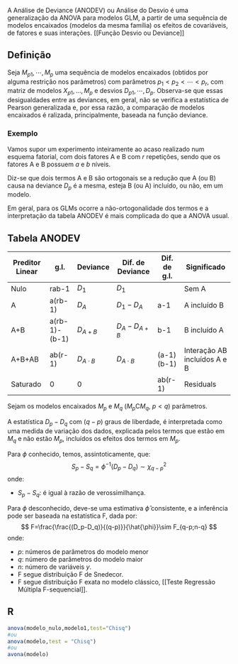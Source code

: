 A Análise de Deviance (ANODEV) ou Análise do Desvio é uma generalização da ANOVA para modelos GLM, a partir de uma sequência de modelos encaixados (modelos da mesma família) os efeitos de covariáveis, de fatores e suas interações. [[Função Desvio ou Deviance]]
## Definição
Seja $M_{p1},\cdots,M_{p}$ uma sequência de modelos encaixados (obtidos por alguma restrição nos parâmetros) com parâmetros $p_1<p_2<\cdots<p_r$, com matriz de modelos $X_{p1},...,M_p$ e desvios $D_{p1},\cdots,D_p$.
Observa-se que essas desigualdades entre as deviances, em geral, não se verifica a estatística de Pearson generalizada e, por essa razão, a comparação de modelos encaixados é ralizada, principalmente, baseada na função deviance.
### Exemplo
Vamos supor um experimento inteiramente ao acaso realizado num esquema fatorial, com dois fatores A e B com $r$ repetições, sendo que os fatores A e B possuem $a$ e $b$ níveis.

Diz-se que dois termos A e B são ortogonais se a redução que A (ou B) causa na deviance $D_p$ é a mesma, esteja B (ou A) incluído, ou não, em um modelo.

Em geral, para os GLMs ocorre a não-ortogonalidade dos termos e a interpretação da tabela ANODEV é mais complicada do que a ANOVA usual.

## Tabela ANODEV

| Preditor Linear | g.l.          | Deviance       | Dif. de Deviance | Dif. de g.l. | Significado                  |
| --------------- | ------------- | -------------- | ---------------- | ------------ | ---------------------------- |
| Nulo            | rab-1         | $D_1$          | $D_1$            |              | Sem A                        |
| A               | a(rb-1)       | $D_A$          | $D_1-D_A$        | a-1          | A incluído B                 |
| A+B             | a(rb-1)-(b-1) | $D_{A+B}$      | $D_A-D_{A+B}$    | b-1          | B incluído A                 |
| A+B+AB          | ab(r-1)       | $D_{A\cdot B}$ | $D_{A\cdot B}$   | (a-1)(b-1)   | Interação AB incluídos A e B |
| Saturado        | 0             | 0              |                  | ab(r-1)      | Residuals                    |

Sejam os modelos encaixados $M_p$ e $M_q$ ($M_p$C$M_q$, $p<q$) parâmetros.

A estatística $D_p-D_q$ com ($q-p$) graus de liberdade, é interpretada como uma medida de variação dos dados, explicada pelos termos que estão em $M_q$ e não estão $M_p$, incluídos os efeitos dos termos em $M_p$.

Para $\phi$ conhecido, temos, assintoticamente, que:
$$
S_p-S_q=\phi^{-1}(D_p-D_q)\sim \chi^2_{q-p}
$$
onde:
- $S_p-S_q$: é igual à razão de verossimilhança.

Para $\phi$ desconhecido, deve-se uma estimativa $\hat{\phi}$ consistente, e a inferência pode ser baseada na estatística F, dada por:
$$
F=\frac{\frac{(D_p-D_q)}{(q-p)}}{\hat{\phi}}\sim F_{q-p;n-q}
$$
onde:
- $p$: números de parâmetros do modelo menor
- $q$: número de parâmetros do modelo maior
- $n$: número de variáveis $y$.
- F segue distribuição F de Snedecor.
- F segue distribuição F exata no modelo clássico, [[Teste Regressão Múltipla F-sequencial]].
## R
```r
anova(modelo_nulo,modelo1,test="Chisq")
#ou
anova(modelo,test = "Chisq")
#ou
avona(modelo)
```

